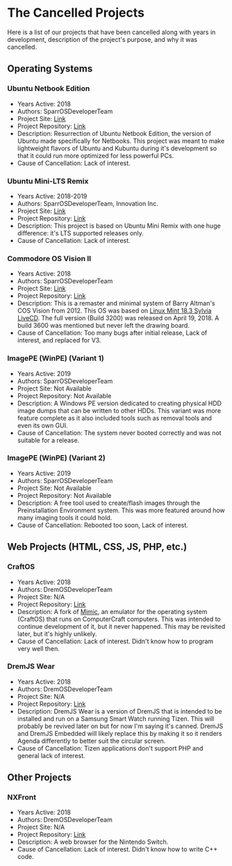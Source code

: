 # The Cancelled Projects

Here is a list of our projects that have been cancelled along with years in development, description of the project's purpose, and why it was cancelled.

## Operating Systems

### Ubuntu Netbook Edition
* Years Active: 2018
* Authors: SparrOSDeveloperTeam
* Project Site: [Link](https://sparrdrem.github.io/une)
* Project Repository: [Link](https://github.com/sparrdrem/une)
* Description: Resurrection of Ubuntu Netbook Edition, the version of Ubuntu made specifically for Netbooks. This project was meant to make lightweight flavors of Ubuntu and Kubuntu during it's development so that it could run more optimized for less powerful PCs.
* Cause of Cancellation: Lack of interest.

### Ubuntu Mini-LTS Remix
* Years Active: 2018-2019
* Authors: SparrOSDeveloperTeam, Innovation Inc.
* Project Site: [Link](https://sparrosdeveloperteam.github.io/mini-lts)
* Project Repository: [Link](https://github.com/SparrOSDeveloperTeam/mini-lts)
* Description: This project is based on Ubuntu Mini Remix with one huge difference: it's LTS supported releases only.
* Cause of Cancellation: Lack of interest.

### Commodore OS Vision II
* Years Active: 2018
* Authors: SparrOSDeveloperTeam
* Project Site: [Link](https://sparrosdeveloperteam.github.io/COS/)
* Project Repository: [Link](https://github.com/SparrOSDeveloperTeam/COS)
* Description: This is a remaster and minimal system of Barry Altman's COS Vision from 2012. This OS was based on [Linux Mint 18.3 Sylvia LiveCD](https://linuxmint.com/). The full version (Build 3200) was released on April 19, 2018. A build 3600 was mentioned but never left the drawing board.
* Cause of Cancellation: Too many bugs after initial release, Lack of interest, and replaced for V3.

### ImagePE (WinPE) (Variant 1)
* Years Active: 2019
* Authors: SparrOSDeveloperTeam
* Project Site: Not Available
* Project Repository: Not Available
* Description: A Windows PE version dedicated to creating physical HDD image dumps that can be written to other HDDs. This variant was more feature complete as it also included tools such as removal tools and even its own GUI.
* Cause of Cancellation: The system never booted correctly and was not suitable for a release.

### ImagePE (WinPE) (Variant 2)
* Years Active: 2019
* Authors: SparrOSDeveloperTeam
* Project Site: Not Available
* Project Repository: Not Available
* Description: A free tool used to create/flash images through the Preinstallation Environment system. This was more featured around how many imaging tools it could hold.
* Cause of Cancellation: Rebooted too soon, Lack of interest.

## Web Projects (HTML, CSS, JS, PHP, etc.)

### CraftOS
* Years Active: 2018
* Authors: DremOSDeveloperTeam
* Project Site: N/A
* Project Repository: [Link](https://github.com/DremOSDeveloperTeam/CraftOS)
* Description: A fork of [Mimic](https://github.com/1lann/Mimic), an emulator for the operating system (CraftOS) that runs on ComputerCraft computers. This was intended to continue development of it, but it never happened. This may be revisited later, but it's highly unlikely.
* Cause of Cancellation: Lack of interest. Didn't know how to program very well then.

### DremJS Wear
* Years Active: 2018
* Authors: DremOSDeveloperTeam
* Project Site: N/A
* Project Repository: [Link](https://github.com/sparrdrem/DremJS-Wear)
* Description: DremJS Wear is a version of DremJS that is intended to be installed and run on a Samsung Smart Watch running Tizen. This will probably be revived later on but for now I'm saying it's canned. DremJS and DremJS Embedded will likely replace this by making it so it renders Agenda differently to better suit the circular screen.
* Cause of Cancellation: Tizen applications don't support PHP and general lack of interest.

## Other Projects

### NXFront
* Years Active: 2018
* Authors: DremOSDeveloperTeam
* Project Site: N/A
* Project Repository: [Link](https://github.com/DremOSDeveloperTeam/NXFront)
* Description: A web browser for the Nintendo Switch.
* Cause of Cancellation: Lack of interest. Didn't know how to write C++ code.
